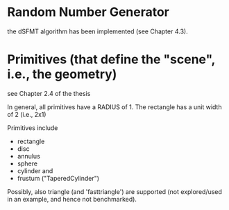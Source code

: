 Random Number Generator
==================
the dSFMT algorithm has been implemented (see Chapter 4.3).

Primitives (that define the "scene", i.e., the geometry)
===========
see Chapter 2.4 of the thesis

In general, all primitives have a RADIUS of 1. The rectangle has a unit width of 2 (i.e., 2x1)

Primitives include 
- rectangle
- disc
- annulus
- sphere
- cylinder and
- frustum ("TaperedCylinder")

Possibly, also triangle (and 'fasttriangle') are supported (not explored/used in an example, and hence not benchmarked).


